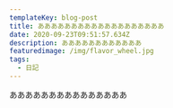 ```yaml
---
templateKey: blog-post
title: あああああああああああああああああああ
date: 2020-09-23T09:51:57.634Z
description: ああああああああああああ
featuredimage: /img/flavor_wheel.jpg
tags:
  - 日記
---
```

あああああああああああああああ